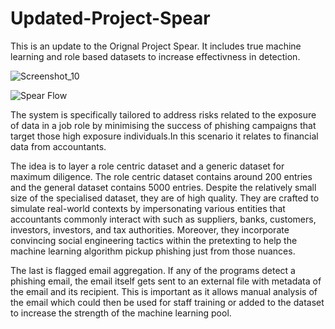 # Updated-Project-Spear

This is an update to the Orignal Project Spear. It includes true machine learning and role based datasets to increase effectivness in detection.





![Screenshot_10](https://github.com/Abdurr224/Updated-Project-Spear/assets/166424757/7e83c00c-1fae-42a4-b470-cb459ec9a0f6)



![Spear Flow](https://github.com/Abdurr224/Updated-Project-Spear/assets/166424757/0327753f-0e42-44e1-a606-07c262f51716)





The system is specifically tailored to address risks related to the exposure of data in a job role by minimising the success of phishing campaigns that target those high exposure individuals.In this scenario it relates to financial data from accountants. 
 

The idea is to layer a role centric dataset and a generic dataset for maximum diligence. The role centric dataset contains around 200 entries and the general dataset contains 5000 entries. Despite the relatively small size of the specialised dataset, they are of high quality. They are crafted to simulate real-world contexts by impersonating various entities that accountants commonly interact with such as suppliers, banks, customers, investors, investors, and tax authorities. Moreover, they incorporate convincing social engineering tactics within the pretexting to help the 
machine learning algorithm pickup phishing just from those nuances.

The last is flagged email aggregation. If any of the programs detect a phishing email, the email itself gets sent to an external file with metadata of the email and its recipient. This is important as it allows manual analysis of the email which could then be used for staff training or added to the dataset to increase the strength of the machine learning pool.





